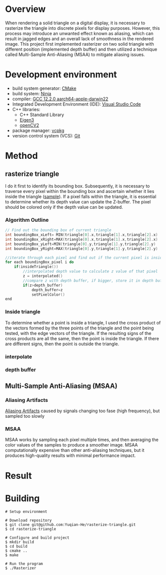 # Overview
When rendering a solid triangle on a digital display, it is necessary to rasterize the triangle into discrete pixels for display purposes. However, this process may introduce an unwanted effect known as aliasing, which can result in jagged edges and an overall lack of smoothness in the rendered image. This project first implemented rasterizer on two solid triangle with different position (implemented depth buffer) and then utilized a technique called Multi-Sample Anti-Aliasing (MSAA) to mitigate aliasing issues.

# Development environment
- build system generator: [CMake](https://cmake.org/)
- build system: [Ninja](https://ninja-build.org/)
- compiler: [GCC 12.2.0 aarch64-apple-darwin22](https://linux.die.net/man/1/gcc)
- Integrated Development Environment (IDE): [Visual Studio Code](https://code.visualstudio.com/) 
- C++ libraries:
  - C++ Standard Library
  - [Eigen3](https://eigen.tuxfamily.org/index.php?title=Main_Page)
  - [openCV2](https://opencv.org/)
- package manager: [vcpkg](https://github.com/Microsoft/vcpkg)
- version control system (VCS): [Git](https://git-scm.com/)

# Method
## rasterize triangle
I do it first to identify its bounding box. Subsequently, it is necessary to traverse every pixel within the bounding box and ascertain whether it lies inside the triangle ([sample](https://graphics32.github.io/Docs/Additional%20Topics/Sampling%20and%20Rasterization.htm)). If a pixel falls within the triangle, it is essential to determine whether its depth value can update the Z-buffer. The pixel should be colored only if the depth value can be updated. 
### Algorithm Outline

```c++
// Find out the bounding box of current triangle
int boundingBox_xLeft= MIN(triangle[0].x,triangle[1].x,triangle[2].x)
int boundingBox_xRight=MAX(triangle[0].x,triangle[1].x,triangle[2].x)
int boundingBox_yLeft=MIN(triangle[0].y,triangle[1].y,triangle[2].y)
int boundingBox_yRight=MAX(triangle[0].y,triangle[1].y,triangle[2].y)

//iterate through each pixel and find out if the current pixel is inside the triangle 
for each boundingBox_pixel i do
    if(insideTriangle())
        //interpolated depth value to calculate z value of that pixel
        z = interpolated()
        //compare z with depth buffer, if bigger, store it in depth buffer and color the pixel
        if(z>depth_buffer)
            depth_buffer=z
            setPixelColor()
end
```

### Inside triangle
To determine whether a point is inside a triangle, I used the cross product of the vectors formed by the three points of the triangle and the point being tested, with the edge vectors of the triangle. If the resulting signs of the cross products are all the same, then the point is inside the triangle. If there are different signs, then the point is outside the triangle.

### interpolate

### depth buffer

## Multi-Sample Anti-Aliasing (MSAA)
### Aliasing Artifacts
[Aliasing Artifacts](https://education.siggraph.org/static/HyperGraph/aliasing/alias2a.htm#:~:text=The%20errors%20caused%20by%20aliasing,fine%20detail%2C%20and%20disintegrating%20textures.) caused by signals changing too fase (high frequency), but sampled too slowly
### MSAA
MSAA works by sampling each pixel multiple times, and then averaging the color values of the samples to produce a smoother image. MSAA computationally expensive than other anti-aliasing techniques, but it produces high-quality results with minimal performance impact.

# Result


# Building

```
# Setup environment 

# Download repository
$ git clone git@github.com:Yuqian-He/rasterize-triangle.git
$ cd rasterize-triangle

# Configure and build project
$ mkdir build
$ cd build
$ cmake .. 
$ make

# Run the program
$ ./Rasterizer
```



